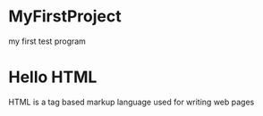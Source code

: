 # MyFirstProject
my first test program
<!DOCTYPE html>
<html>
  <head>
    <meta charset="utf-8" />
    <title>intro</title>
  </head>
  <body>
    <h1>Hello HTML</h1>
    <p>
    HTML is a tag based markup language used for writing web pages
    </p>
  </body>
</html>
